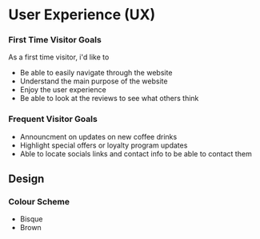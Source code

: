 # User Experience (UX)

### First Time Visitor Goals
As a first time visitor, i'd like to
* Be able to easily navigate through the website
* Understand the main purpose of the website
* Enjoy the user experience
* Be able to look at the reviews to see what others think


### Frequent Visitor Goals
* Announcment on updates on new coffee drinks
* Highlight special offers or loyalty program updates
* Able to locate socials links and contact info to be able to contact them

## Design

### Colour Scheme
* Bisque
* Brown
